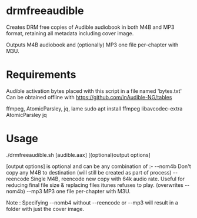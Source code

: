 # drmfreeaudible
Creates DRM free copies of Audible audiobook in both M4B and MP3 format, retaining all metadata including cover image.

 Outputs M4B audiobook and (optionally) MP3 one file per-chapter with M3U.

 Requirements
 ============
 Audible activation bytes placed with this script in a file named 'bytes.txt'
 Can be obtained offline with https://github.com/inAudible-NG/tables
 
 ffmpeg, AtomicParsley, jq, lame
 sudo apt install ffmpeg libavcodec-extra AtomicParsley jq

 Usage
 =====
 ./drmfreeaudible.sh [audible.aax] [(optional)output options]

 [output options] is optional and can be any combination of :-
   --nom4b           Don't copy any M4B to destination (will still be created
                     as part of process)
   --reencode        Single M4B, reencode new copy with 64k audio rate. Useful
                     for reducing final file size & replacing files itunes 
                     refuses to play. (overwrites --nom4b)
   --mp3             MP3 one file per-chapter with M3U.

 Note : Specifying --nomb4 without --reencode or --mp3 will result in a folder
 with just the cover image.